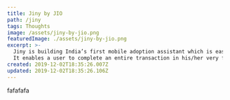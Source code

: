 ```yaml
---
title: Jiny by JIO
path: /jiny
tags: Thoughts
image: /assets/jiny-by-jio.png
featuredImage: ./assets/jiny-by-jio.png
excerpt: >-
  Jiny is building India’s first mobile adoption assistant which is easy to use.
  It enables a user to complete an entire transaction in his/her very first try
created: 2019-12-02T18:35:26.007Z
updated: 2019-12-02T18:35:26.106Z
---
```

fafafafa
